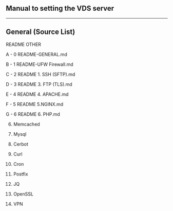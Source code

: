 ## Manual to setting the VDS server ##

-------------------------------------------------------------------
## General (Source List)

   
   
   README OTHER
   
A - 0 README-GENERAL.md

B - 1 README-UFW Firewall.md

C - 2 README 1. SSH (SFTP).md

D - 3 README 3. FTP (TLS).md

E - 4 README 4. APACHE.md

F - 5 README 5.NGINX.md

G - 6 README 6. PHP.md


6. Memcached
7. Mysql

8. Cerbot
9. Curl
10. Cron

11. Postfix
12. JQ
13. OpenSSL
14. VPN
